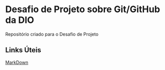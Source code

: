 # Desafio de Projeto sobre Git/GitHub da DIO
Repositório criado para o Desafio de Projeto

## Links Úteis
[MarkDown](https://www.markdownguide.org/basic-syntax/)
